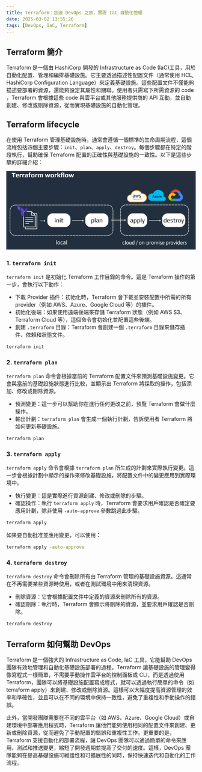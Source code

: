 ```yaml
---
title: Terraform：加速 DevOps 之旅，實現 IaC 自動化管理
date: 2025-03-02 13:55:26
tags: [DevOps, IaC, Terraform]
---
```


## Terraform 簡介
Terraform 是一個由 HashiCorp 開發的 Infrastructure as Code (IaC)工具，用於自動化配置、管理和編排基礎設施。它主要透過描述性配置文件（通常使用 HCL, HashiCorp Configuration Language）來定義基礎設施。這些配置文件不僅能夠描述要部署的資源，還能夠設定其屬性和關聯。使用者只需寫下所需資源的 code ，Terraform 會根據這些 code 與雲平台或其他服務提供商的 API 互動，並自動創建、修改或刪除資源，從而實現基礎設施的自動化管理。

## Terraform lifecycle
在使用 Terraform 管理基礎設施時，通常會遵循一個標準的生命周期流程，這個流程包括四個主要步驟：`init`、`plan`、`apply`、`destroy`。每個步驟都在特定的階段執行，幫助確保 Terraform 配置的正確性與基礎設施的一致性。以下是這些步驟的詳細介紹：

![alt text](images/tf/image-1.png)

### 1. `terraform init`
`terraform init` 是初始化 Terraform 工作目錄的命令。這是 Terraform 操作的第一步，會執行以下動作：
- 下載 Provider 插件：初始化時，Terraform 會下載並安裝配置中所需的所有 provider（例如 AWS、Azure、Google Cloud 等）的插件。
- 初始化後端：如果使用遠端後端來存儲 Terraform 狀態（例如 AWS S3、Terraform Cloud 等），這個命令會初始化並配置這些後端。
- 創建 `.terraform` 目錄：Terraform 會創建一個 `.terraform` 目錄來儲存插件、依賴和狀態文件。


```bash
terraform init
```

### 2. `terraform plan`
`terraform plan` 命令會根據當前的 Terraform 配置文件來預測基礎設施變更。它會與當前的基礎設施狀態進行比較，並顯示出 Terraform 將採取的操作，包括添加、修改或刪除資源。

- 預測變更：這一步可以幫助你在進行任何更改之前，預覽 Terraform 會做什麼操作。
- 輸出計劃：`terraform plan` 會生成一個執行計劃，告訴使用者 Terraform 將如何更新基礎設施。


```bash
terraform plan
```

### 3. `terraform apply`
`terraform apply` 命令會根據 `terraform plan` 所生成的計劃來實際執行變更。這一步會根據計劃中顯示的操作來修改基礎設施，將配置文件中的變更應用到實際環境中。

- 執行變更：這是實際進行資源創建、修改或刪除的步驟。
- 確認操作：執行 `terraform apply` 時，Terraform 會要求用戶確認是否確定要應用計劃，除非使用 `-auto-approve` 參數跳過此步驟。


```bash
terraform apply
```
如果要自動批准並應用變更，可以使用：
```bash
terraform apply -auto-approve
```

### 4. `terraform destroy`
`terraform destroy` 命令會刪除所有由 Terraform 管理的基礎設施資源。這通常在不再需要某些資源時使用，或者在測試環境中用來清理資源。

- 刪除資源：它會根據配置文件中定義的資源來刪除所有的資源。
- 確認刪除：執行時，Terraform 會顯示將刪除的資源，並要求用戶確認是否刪除。


```bash
terraform destroy
```

## Terraform 如何幫助 DevOps
Terraform 是一個強大的 Infrastructure as Code, IaC 工具，它能幫助 DevOps 團隊有效地管理和自動化基礎設施部署的過程。Terraform 讓基礎設施的管理變得像寫程式一樣簡單，不需要手動操作雲平台的控制面板或 CLI，而是透過使用 Terraform，團隊可以將基礎設施配置寫成程式，就可以透過執行簡單的命令（如 terraform apply）來創建、修改或刪除資源。這樣可以大幅度提高資源管理的效率和準確性，並且可以在不同的環境中保持一致性，避免了重複性和手動操作的錯誤。

此外，當開發團隊需要在不同的雲平台（如 AWS、Azure、Google Cloud）或自建環境中部署應用程式時，Terraform 讓他們能夠使用相同的配置文件來創建、更新或刪除資源，從而避免了手動配置的錯誤和重複性工作。更重要的是，Terraform 支援自動化的部署流程，讓 DevOps 團隊可以通過簡單的命令來應用、測試和推送變更，縮短了開發週期並提高了交付的速度。這樣，DevOps 團隊能夠在提高基礎設施可維護性和可擴展性的同時，保持快速迭代和自動化的工作流程。